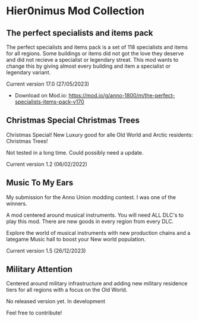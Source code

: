 # Hier0nimus Mod Collection

## The perfect specialists and items pack

The perfect specialists and items pack is a set of 118 specialists and items for all regions. Some buildings or items did not got the love they deserve and did not recieve a specialist or legendary streat. This mod wants to change this by giving almost every building and item a specialist or legendary variant.

Current version 17.0 (27/05/2023)
- Download on Mod.io: https://mod.io/g/anno-1800/m/the-perfect-specialists-items-pack-v170

## Christmas Special Christmas Trees

Christmas Special! New Luxury good for alle Old World and Arctic residents: Christmas Trees!

Not tested in a long time. Could possibly need a update.

Current version 1.2 (06/02/2022)

## Music To My Ears

My submission for the Anno Union modding contest. I was one of the winners.

A mod centered around musical instruments.
You will need ALL DLC's to play this mod. There are new goods in every region from every DLC.

Explore the world of musical instruments with new production chains and a lategame Music hall to boost your New world population.

Current version 1.5 (26/12/2023)

## Military Attention

Centered around military infrastructure and adding new military residence tiers for all regions with a focus on the Old World.

No released version yet. In development

Feel free to contribute!

